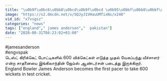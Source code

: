 ```yaml
---
title: "\u0b9f\u0bc6\u0bb8\u0bcd\u0b9f\u0bcd \u0b95\u0bbf\u0bb0\u0bbf\u0b95\u0bcd\u0b95\u0bc6\u0b9f\u0bcd \u0baa\u0bcb\u0b9f\u0bcd\u0b9f\u0bbf\u0b95\u0bb3\u0bbf\u0bb2\u0bcd 600 \u0bb5\u0bbf\u0b95\u0bcd\u0b95\u0bc6\u0b9f\u0bcd\u0b95\u0bb3\u0bcd \u0b8e\u0b9f\u0bc1\u0ba4\u0bcd\u0ba4 \u0bae\u0bc1\u0ba4\u0bb2\u0bcd \u0bb5\u0bc7\u0b95\u0baa\u0bcd\u0baa\u0ba8\u0bcd\u0ba4\u0bc1 \u0bb5\u0bc0\u0b9a\u0bcd\u0b9a\u0bbe\u0bb3\u0bb0\u0bcd \u0b9c\u0bc7\u0bae\u0bcd\u0bb8\u0bcd \u0b86\u0ba3\u0bcd\u0b9f\u0bb0\u0bcd\u0b9a\u0ba9\u0bcd"
image: "https://s2.dmcdn.net/v/SQJyJ1VHauUMfixNs/x240"
vid_id: "x7vsgsz"
categories: "news"
tags: ["england"," james anderson","  pakistan"]
date: "2020-08-31T04:23:02+03:00"
---
```

#jamesanderson  <br>#engvspak  <br>டெஸ்ட் கிரிக்கெட் போட்டிகளில் 600 விக்கெட்கள் எடுத்த முதல் வேகப்பந்து வீச்சாளர் என்ற சாதனையை இங்கிலாந்தின் ஜேம்ஸ் ஆண்டர்சன் படைத்து இருக்கிறார்.  <br>England Bowler James Anderson becomes the first pacer to take 600 wickets in test cricket.
